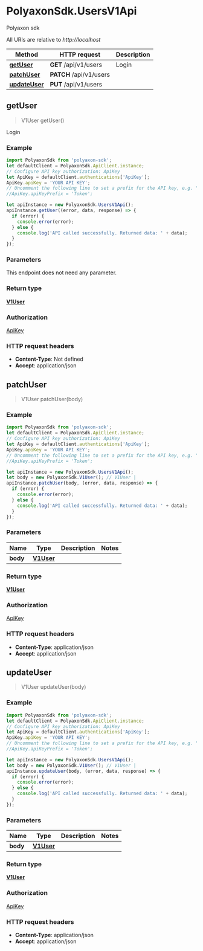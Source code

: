 # PolyaxonSdk.UsersV1Api

Polyaxon sdk

All URIs are relative to *http://localhost*

Method | HTTP request | Description
------------- | ------------- | -------------
[**getUser**](UsersV1Api.md#getUser) | **GET** /api/v1/users | Login
[**patchUser**](UsersV1Api.md#patchUser) | **PATCH** /api/v1/users | 
[**updateUser**](UsersV1Api.md#updateUser) | **PUT** /api/v1/users | 



## getUser

> V1User getUser()

Login

### Example

```javascript
import PolyaxonSdk from 'polyaxon-sdk';
let defaultClient = PolyaxonSdk.ApiClient.instance;
// Configure API key authorization: ApiKey
let ApiKey = defaultClient.authentications['ApiKey'];
ApiKey.apiKey = 'YOUR API KEY';
// Uncomment the following line to set a prefix for the API key, e.g. "Token" (defaults to null)
//ApiKey.apiKeyPrefix = 'Token';

let apiInstance = new PolyaxonSdk.UsersV1Api();
apiInstance.getUser((error, data, response) => {
  if (error) {
    console.error(error);
  } else {
    console.log('API called successfully. Returned data: ' + data);
  }
});
```

### Parameters

This endpoint does not need any parameter.

### Return type

[**V1User**](V1User.md)

### Authorization

[ApiKey](../README.md#ApiKey)

### HTTP request headers

- **Content-Type**: Not defined
- **Accept**: application/json


## patchUser

> V1User patchUser(body)



### Example

```javascript
import PolyaxonSdk from 'polyaxon-sdk';
let defaultClient = PolyaxonSdk.ApiClient.instance;
// Configure API key authorization: ApiKey
let ApiKey = defaultClient.authentications['ApiKey'];
ApiKey.apiKey = 'YOUR API KEY';
// Uncomment the following line to set a prefix for the API key, e.g. "Token" (defaults to null)
//ApiKey.apiKeyPrefix = 'Token';

let apiInstance = new PolyaxonSdk.UsersV1Api();
let body = new PolyaxonSdk.V1User(); // V1User | 
apiInstance.patchUser(body, (error, data, response) => {
  if (error) {
    console.error(error);
  } else {
    console.log('API called successfully. Returned data: ' + data);
  }
});
```

### Parameters


Name | Type | Description  | Notes
------------- | ------------- | ------------- | -------------
 **body** | [**V1User**](V1User.md)|  | 

### Return type

[**V1User**](V1User.md)

### Authorization

[ApiKey](../README.md#ApiKey)

### HTTP request headers

- **Content-Type**: application/json
- **Accept**: application/json


## updateUser

> V1User updateUser(body)



### Example

```javascript
import PolyaxonSdk from 'polyaxon-sdk';
let defaultClient = PolyaxonSdk.ApiClient.instance;
// Configure API key authorization: ApiKey
let ApiKey = defaultClient.authentications['ApiKey'];
ApiKey.apiKey = 'YOUR API KEY';
// Uncomment the following line to set a prefix for the API key, e.g. "Token" (defaults to null)
//ApiKey.apiKeyPrefix = 'Token';

let apiInstance = new PolyaxonSdk.UsersV1Api();
let body = new PolyaxonSdk.V1User(); // V1User | 
apiInstance.updateUser(body, (error, data, response) => {
  if (error) {
    console.error(error);
  } else {
    console.log('API called successfully. Returned data: ' + data);
  }
});
```

### Parameters


Name | Type | Description  | Notes
------------- | ------------- | ------------- | -------------
 **body** | [**V1User**](V1User.md)|  | 

### Return type

[**V1User**](V1User.md)

### Authorization

[ApiKey](../README.md#ApiKey)

### HTTP request headers

- **Content-Type**: application/json
- **Accept**: application/json

